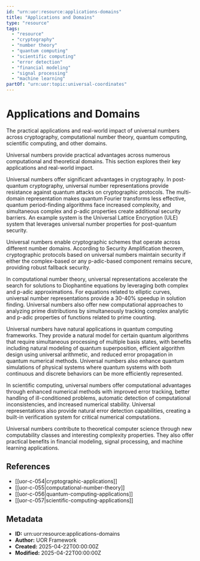 ```yaml
---
id: "urn:uor:resource:applications-domains"
title: "Applications and Domains"
type: "resource"
tags:
  - "resource"
  - "cryptography"
  - "number theory"
  - "quantum computing"
  - "scientific computing"
  - "error detection"
  - "financial modeling"
  - "signal processing"
  - "machine learning"
partOf: "urn:uor:topic:universal-coordinates"
---
```


# Applications and Domains

The practical applications and real-world impact of universal numbers across cryptography, computational number theory, quantum computing, scientific computing, and other domains.

Universal numbers provide practical advantages across numerous computational and theoretical domains. This section explores their key applications and real-world impact.

Universal numbers offer significant advantages in cryptography. In post-quantum cryptography, universal number representations provide resistance against quantum attacks on cryptographic protocols. The multi-domain representation makes quantum Fourier transforms less effective, quantum period-finding algorithms face increased complexity, and simultaneous complex and p-adic properties create additional security barriers. An example system is the Universal Lattice Encryption (ULE) system that leverages universal number properties for post-quantum security.

Universal numbers enable cryptographic schemes that operate across different number domains. According to Security Amplification theorem, cryptographic protocols based on universal numbers maintain security if either the complex-based or any p-adic-based component remains secure, providing robust fallback security.

In computational number theory, universal representations accelerate the search for solutions to Diophantine equations by leveraging both complex and p-adic approximations. For equations related to elliptic curves, universal number representations provide a 30-40% speedup in solution finding. Universal numbers also offer new computational approaches to analyzing prime distributions by simultaneously tracking complex analytic and p-adic properties of functions related to prime counting.

Universal numbers have natural applications in quantum computing frameworks. They provide a natural model for certain quantum algorithms that require simultaneous processing of multiple basis states, with benefits including natural modeling of quantum superposition, efficient algorithm design using universal arithmetic, and reduced error propagation in quantum numerical methods. Universal numbers also enhance quantum simulations of physical systems where quantum systems with both continuous and discrete behaviors can be more efficiently represented.

In scientific computing, universal numbers offer computational advantages through enhanced numerical methods with improved error tracking, better handling of ill-conditioned problems, automatic detection of computational inconsistencies, and increased numerical stability. Universal representations also provide natural error detection capabilities, creating a built-in verification system for critical numerical computations.

Universal numbers contribute to theoretical computer science through new computability classes and interesting complexity properties. They also offer practical benefits in financial modeling, signal processing, and machine learning applications.

## References

- [[uor-c-054|cryptographic-applications]]
- [[uor-c-055|computational-number-theory]]
- [[uor-c-056|quantum-computing-applications]]
- [[uor-c-057|scientific-computing-applications]]

## Metadata

- **ID:** urn:uor:resource:applications-domains
- **Author:** UOR Framework
- **Created:** 2025-04-22T00:00:00Z
- **Modified:** 2025-04-22T00:00:00Z
